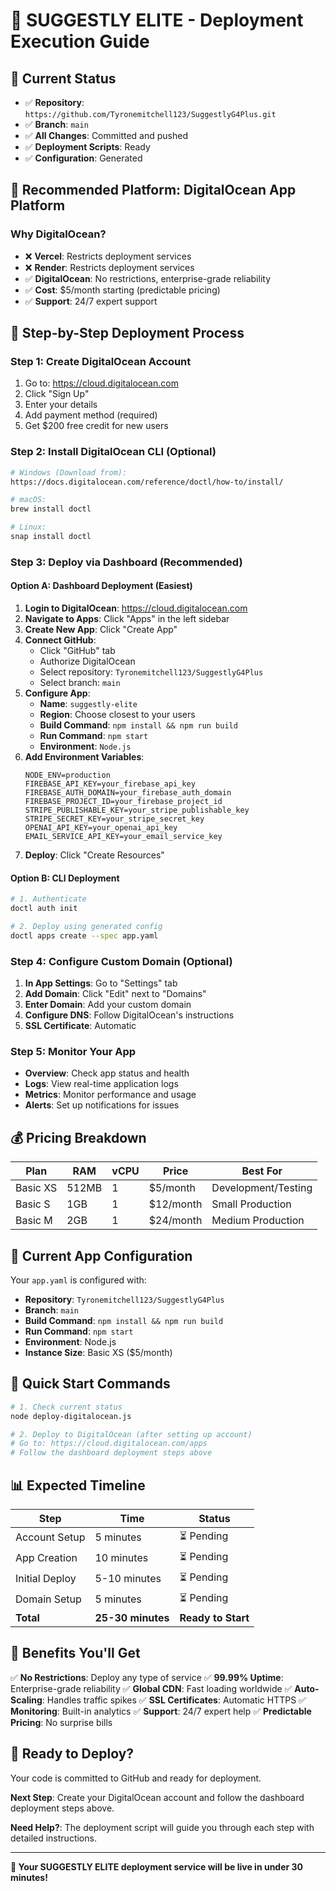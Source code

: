# 🚀 SUGGESTLY ELITE - Deployment Execution Guide

## 📍 Current Status

- ✅ **Repository**: `https://github.com/Tyronemitchell123/SuggestlyG4Plus.git`
- ✅ **Branch**: `main`
- ✅ **All Changes**: Committed and pushed
- ✅ **Deployment Scripts**: Ready
- ✅ **Configuration**: Generated

## 🎯 **Recommended Platform: DigitalOcean App Platform**

### Why DigitalOcean?

- ❌ **Vercel**: Restricts deployment services
- ❌ **Render**: Restricts deployment services
- ✅ **DigitalOcean**: No restrictions, enterprise-grade reliability
- ✅ **Cost**: $5/month starting (predictable pricing)
- ✅ **Support**: 24/7 expert support

## 🚀 **Step-by-Step Deployment Process**

### **Step 1: Create DigitalOcean Account**

1. Go to: https://cloud.digitalocean.com
2. Click "Sign Up"
3. Enter your details
4. Add payment method (required)
5. Get $200 free credit for new users

### **Step 2: Install DigitalOcean CLI (Optional)**

```bash
# Windows (Download from):
https://docs.digitalocean.com/reference/doctl/how-to/install/

# macOS:
brew install doctl

# Linux:
snap install doctl
```

### **Step 3: Deploy via Dashboard (Recommended)**

#### **Option A: Dashboard Deployment (Easiest)**

1. **Login to DigitalOcean**: https://cloud.digitalocean.com
2. **Navigate to Apps**: Click "Apps" in the left sidebar
3. **Create New App**: Click "Create App"
4. **Connect GitHub**:
   - Click "GitHub" tab
   - Authorize DigitalOcean
   - Select repository: `Tyronemitchell123/SuggestlyG4Plus`
   - Select branch: `main`
5. **Configure App**:
   - **Name**: `suggestly-elite`
   - **Region**: Choose closest to your users
   - **Build Command**: `npm install && npm run build`
   - **Run Command**: `npm start`
   - **Environment**: `Node.js`
6. **Add Environment Variables**:
   ```
   NODE_ENV=production
   FIREBASE_API_KEY=your_firebase_api_key
   FIREBASE_AUTH_DOMAIN=your_firebase_auth_domain
   FIREBASE_PROJECT_ID=your_firebase_project_id
   STRIPE_PUBLISHABLE_KEY=your_stripe_publishable_key
   STRIPE_SECRET_KEY=your_stripe_secret_key
   OPENAI_API_KEY=your_openai_api_key
   EMAIL_SERVICE_API_KEY=your_email_service_key
   ```
7. **Deploy**: Click "Create Resources"

#### **Option B: CLI Deployment**

```bash
# 1. Authenticate
doctl auth init

# 2. Deploy using generated config
doctl apps create --spec app.yaml
```

### **Step 4: Configure Custom Domain (Optional)**

1. **In App Settings**: Go to "Settings" tab
2. **Add Domain**: Click "Edit" next to "Domains"
3. **Enter Domain**: Add your custom domain
4. **Configure DNS**: Follow DigitalOcean's instructions
5. **SSL Certificate**: Automatic

### **Step 5: Monitor Your App**

- **Overview**: Check app status and health
- **Logs**: View real-time application logs
- **Metrics**: Monitor performance and usage
- **Alerts**: Set up notifications for issues

## 💰 **Pricing Breakdown**

| Plan     | RAM   | vCPU | Price     | Best For            |
| -------- | ----- | ---- | --------- | ------------------- |
| Basic XS | 512MB | 1    | $5/month  | Development/Testing |
| Basic S  | 1GB   | 1    | $12/month | Small Production    |
| Basic M  | 2GB   | 1    | $24/month | Medium Production   |

## 🔧 **Current App Configuration**

Your `app.yaml` is configured with:

- **Repository**: `Tyronemitchell123/SuggestlyG4Plus`
- **Branch**: `main`
- **Build Command**: `npm install && npm run build`
- **Run Command**: `npm start`
- **Environment**: Node.js
- **Instance Size**: Basic XS ($5/month)

## 🎯 **Quick Start Commands**

```bash
# 1. Check current status
node deploy-digitalocean.js

# 2. Deploy to DigitalOcean (after setting up account)
# Go to: https://cloud.digitalocean.com/apps
# Follow the dashboard deployment steps above
```

## 📊 **Expected Timeline**

| Step           | Time              | Status             |
| -------------- | ----------------- | ------------------ |
| Account Setup  | 5 minutes         | ⏳ Pending         |
| App Creation   | 10 minutes        | ⏳ Pending         |
| Initial Deploy | 5-10 minutes      | ⏳ Pending         |
| Domain Setup   | 5 minutes         | ⏳ Pending         |
| **Total**      | **25-30 minutes** | **Ready to Start** |

## 🎉 **Benefits You'll Get**

✅ **No Restrictions**: Deploy any type of service
✅ **99.99% Uptime**: Enterprise-grade reliability
✅ **Global CDN**: Fast loading worldwide
✅ **Auto-Scaling**: Handles traffic spikes
✅ **SSL Certificates**: Automatic HTTPS
✅ **Monitoring**: Built-in analytics
✅ **Support**: 24/7 expert help
✅ **Predictable Pricing**: No surprise bills

## 🚀 **Ready to Deploy?**

Your code is committed to GitHub and ready for deployment.

**Next Step**: Create your DigitalOcean account and follow the dashboard deployment steps above.

**Need Help?**: The deployment script will guide you through each step with detailed instructions.

---

**🎯 Your SUGGESTLY ELITE deployment service will be live in under 30 minutes!**

